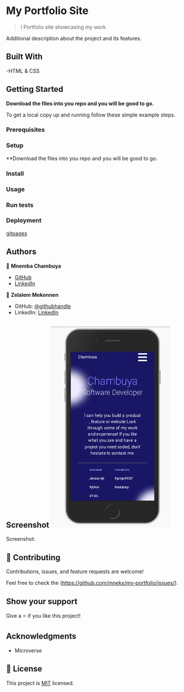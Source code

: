 # My Portfolio Site

> I Portfolio site showcasing my work

Additional description about the project and its features.

## Built With

-HTML & CSS

## Getting Started

**Download the files into you repo and you will be good to go.**

To get a local copy up and running follow these simple example steps.

### Prerequisites

### Setup

\*\*Download the files into you repo and you will be good to go.

### Install

### Usage

### Run tests

### Deployment
[gitpages](https://mnekx.github.io/my-portfolio/)

## Authors

👤 **Mnemba Chambuya**

- [GitHub](https://github.com/mnekx)
- [LinkedIn](www.linkedin.com/in/mnemba-chambuya)

👤 **Zelalem Mekonnen**

- GitHub: [@githubhandle](https://github.com/zmekonnen251)
- LinkedIn: [LinkedIn](https://www.linkedin.com/in/zelalem-g-mekonnen)

## Screenshot ![see](./images/screenshot.PNG?raw=true "Title")

Screenshot: 

## 🤝 Contributing

Contributions, issues, and feature requests are welcome!

Feel free to check the (https://github.com/mnekx/my-portfolio/issues/).

## Show your support

Give a ⭐️ if you like this project!

## Acknowledgments

- Microverse

## 📝 License

This project is [MIT](./MIT.md) licensed.
